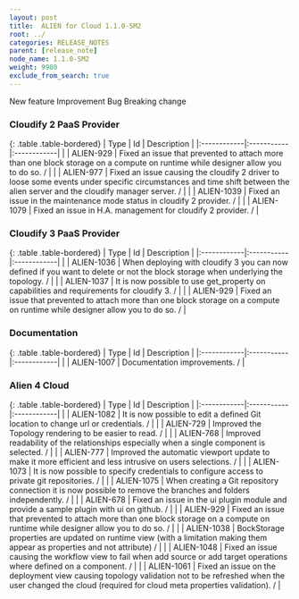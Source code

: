 ```yaml
---
layout: post
title:  ALIEN for Cloud 1.1.0-SM2
root: ../
categories: RELEASE_NOTES
parent: [release_note]
node_name: 1.1.0-SM2
weight: 9980
exclude_from_search: true
---
```





<i class="fa fa-plus text-success"></i> New feature <i class="fa fa-level-up text-primary"></i> Improvement  <i class="fa fa-bug text-danger"></i> Bug <i class="fa fa-exclamation-triangle text-warning"></i> Breaking change


### Cloudify 2 PaaS Provider



  {: .table .table-bordered}
  | Type        | Id         | Description |
  |:------------|:-----------|:------------|
        |  <i class="fa fa-bug text-danger"></i> | ALIEN-929 | Fixed an issue that prevented to attach more than one block storage on a compute on runtime while designer allow you to do so. /  |
    |  <i class="fa fa-bug text-danger"></i> | ALIEN-977 | Fixed an issue causing the cloudify 2 driver to loose some events under specific circumstances and time shift between the alien server and the cloudify manager server. /  |
    |  <i class="fa fa-bug text-danger"></i> | ALIEN-1039 | Fixed an issue in the maintenance mode status in cloudify 2 provider. /  |
    |  <i class="fa fa-bug text-danger"></i> | ALIEN-1079 | Fixed an issue in H.A. management for cloudify 2 provider. /  |
  


### Cloudify 3 PaaS Provider



  {: .table .table-bordered}
  | Type        | Id         | Description |
  |:------------|:-----------|:------------|
    |  <i class="fa fa-plus text-success"></i> | ALIEN-1036 | When deploying with cloudify 3 you can now defined if you want to delete or not the block storage when underlying the topology. /  |
    |  <i class="fa fa-plus text-success"></i> | ALIEN-1037 | It is now possible to use get_property on capabilities and requirements for cloudify 3. /  |
        |  <i class="fa fa-bug text-danger"></i> | ALIEN-929 | Fixed an issue that prevented to attach more than one block storage on a compute on runtime while designer allow you to do so. /  |
  


### Documentation



  {: .table .table-bordered}
  | Type        | Id         | Description |
  |:------------|:-----------|:------------|
      |  <i class="fa fa-level-up text-primary"></i> | ALIEN-1007 | Documentation improvements. /  |
    


### Alien 4 Cloud



  {: .table .table-bordered}
  | Type        | Id         | Description |
  |:------------|:-----------|:------------|
    |  <i class="fa fa-plus text-success"></i> | ALIEN-1082 | It is now possible to edit a defined Git location to change url or credentials. /  |
      |  <i class="fa fa-level-up text-primary"></i> | ALIEN-729 | Improved the Topology rendering to be easier to read. /  |
    |  <i class="fa fa-level-up text-primary"></i> | ALIEN-768 | Improved readability of the relationships especially when a single component is selected. /  |
    |  <i class="fa fa-level-up text-primary"></i> | ALIEN-777 | Improved the automatic viewport update to make it more efficient and less intrusive on users selections. /  |
    |  <i class="fa fa-level-up text-primary"></i> | ALIEN-1073 | It is now possible to specify credentials to configure access to private git repositories. /  |
    |  <i class="fa fa-level-up text-primary"></i> | ALIEN-1075 | When creating a Git repository connection it is now possible to remove the branches and folders independently. /  |
      |  <i class="fa fa-bug text-danger"></i> | ALIEN-678 | Fixed an issue in the ui plugin module and provide a sample plugin with ui on github. /  |
    |  <i class="fa fa-bug text-danger"></i> | ALIEN-929 | Fixed an issue that prevented to attach more than one block storage on a compute on runtime while designer allow you to do so. /  |
    |  <i class="fa fa-bug text-danger"></i> | ALIEN-1038 | BockStorage properties are updated on runtime view (with a limitation making them appear as properties and not attribute) /  |
    |  <i class="fa fa-bug text-danger"></i> | ALIEN-1048 | Fixed an issue causing the workflow view to fail when add source or add target operations where defined on a component. /  |
    |  <i class="fa fa-bug text-danger"></i> | ALIEN-1061 | Fixed an issue on the deployment view causing topology validation not to be refreshed when the user changed the cloud (required for cloud meta properties validation). /  |
  

